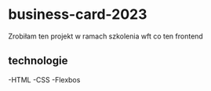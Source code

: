 # business-card-2023
Zrobiłam ten projekt w ramach szkolenia wft co ten frontend 
## technologie
-HTML
-CSS
-Flexbos
